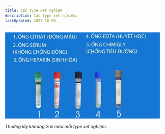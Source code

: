 ```yaml
---
title: Các type xét nghiệm
description: Các type xét nghiệm.
lastUpdated: 2023-10-09
---
```


![Type xét nghiệm](../../../assets/lien-quan/type-xet-nghiem/type-xet-nghiem.jpg)

_Thường lấy khoảng 2ml máu mỗi type xét nghiệm._
